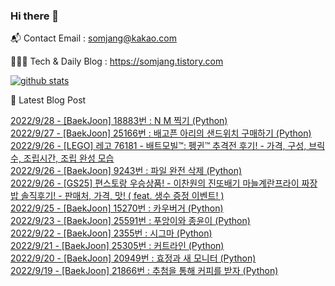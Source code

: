 ### Hi there 👋

📬  Contact Email : somjang@kakao.com

👨🏻‍💻  Tech & Daily Blog : https://somjang.tistory.com

[![github stats](https://github-readme-stats.vercel.app/api?username=SOMJANG&show_icons=true&hide_border=False)](https://somjang.tistory.com)

🤩 Latest Blog Post

[2022/9/28 - [BaekJoon] 18883번 : N M 찍기 (Python)](https://somjang.tistory.com/entry/BaekJoon-18883%EB%B2%88-N-M-%EC%B0%8D%EA%B8%B0-Python) <br>
[2022/9/27 - [BaekJoon] 25166번 : 배고픈 아리의 샌드위치 구매하기 (Python)](https://somjang.tistory.com/entry/BaekJoon-25166%EB%B2%88-%EB%B0%B0%EA%B3%A0%ED%94%88-%EC%95%84%EB%A6%AC%EC%9D%98-%EC%83%8C%EB%93%9C%EC%9C%84%EC%B9%98-%EA%B5%AC%EB%A7%A4%ED%95%98%EA%B8%B0-Python) <br>
[2022/9/26 - [LEGO] 레고 76181 - 배트모빌™: 펭귄™ 추격전 후기! - 가격, 구성, 브릭수, 조립시간, 조립 완성 모습](https://somjang.tistory.com/entry/LEGO-%EB%A0%88%EA%B3%A0-76181-%EB%B0%B0%ED%8A%B8%EB%AA%A8%EB%B9%8C%E2%84%A2-%ED%8E%AD%EA%B7%84%E2%84%A2-%EC%B6%94%EA%B2%A9%EC%A0%84-%ED%9B%84%EA%B8%B0-%EA%B0%80%EA%B2%A9-%EA%B5%AC%EC%84%B1-%EB%B8%8C%EB%A6%AD%EC%88%98-%EC%A1%B0%EB%A6%BD%EC%8B%9C%EA%B0%84-%EC%A1%B0%EB%A6%BD-%EC%99%84%EC%84%B1-%EB%AA%A8%EC%8A%B5) <br>
[2022/9/26 - [BaekJoon] 9243번 : 파일 완전 삭제 (Python)](https://somjang.tistory.com/entry/BaekJoon-9243%EB%B2%88-%ED%8C%8C%EC%9D%BC-%EC%99%84%EC%A0%84-%EC%82%AD%EC%A0%9C-Python) <br>
[2022/9/26 - [GS25] 편스토랑 우승상품! - 이찬원의 진또배기 마늘계란프라이 짜장밥 솔직후기! - 판매처, 가격, 맛! ( feat. 생수 증정 이벤트! )](https://somjang.tistory.com/entry/GS25-%ED%8E%B8%EC%8A%A4%ED%86%A0%EB%9E%91-%EC%9A%B0%EC%8A%B9%EC%83%81%ED%92%88-%EC%9D%B4%EC%B0%AC%EC%9B%90%EC%9D%98-%EC%A7%84%EB%98%90%EB%B0%B0%EA%B8%B0-%EB%A7%88%EB%8A%98%EA%B3%84%EB%9E%80%ED%94%84%EB%9D%BC%EC%9D%B4-%EC%A7%9C%EC%9E%A5%EB%B0%A5-%EC%86%94%EC%A7%81%ED%9B%84%EA%B8%B0-%ED%8C%90%EB%A7%A4%EC%B2%98-%EA%B0%80%EA%B2%A9-%EB%A7%9B-feat-%EC%83%9D%EC%88%98-%EC%A6%9D%EC%A0%95-%EC%9D%B4%EB%B2%A4%ED%8A%B8) <br>
[2022/9/25 - [BaekJoon] 15270번 : 카우버거 (Python)](https://somjang.tistory.com/entry/BaekJoon-15270%EB%B2%88-%EC%B9%B4%EC%9A%B0%EB%B2%84%EA%B1%B0-Python) <br>
[2022/9/23 - [BaekJoon] 25591번 : 푸앙이와 종윤이 (Python)](https://somjang.tistory.com/entry/BaekJoon-25591%EB%B2%88-%ED%91%B8%EC%95%99%EC%9D%B4%EC%99%80-%EC%A2%85%EC%9C%A4%EC%9D%B4-Python) <br>
[2022/9/22 - [BaekJoon] 2355번 : 시그마 (Python)](https://somjang.tistory.com/entry/BaekJoon-2355%EB%B2%88-%EC%8B%9C%EA%B7%B8%EB%A7%88-Python) <br>
[2022/9/21 - [BaekJoon] 25305번 : 커트라인 (Python)](https://somjang.tistory.com/entry/BaekJoon-25305%EB%B2%88-%EC%BB%A4%ED%8A%B8%EB%9D%BC%EC%9D%B8-Python) <br>
[2022/9/20 - [BaekJoon] 20949번 : 효정과 새 모니터 (Python)](https://somjang.tistory.com/entry/BaekJoon-20949%EB%B2%88-%ED%9A%A8%EC%A0%95%EA%B3%BC-%EC%83%88-%EB%AA%A8%EB%8B%88%ED%84%B0-Python) <br>
[2022/9/19 - [BaekJoon] 21866번 : 추첨을 통해 커피를 받자 (Python)](https://somjang.tistory.com/entry/BaekJoon-21866%EB%B2%88-%EC%B6%94%EC%B2%A8%EC%9D%84-%ED%86%B5%ED%95%B4-%EC%BB%A4%ED%94%BC%EB%A5%BC-%EB%B0%9B%EC%9E%90-Python) <br>
